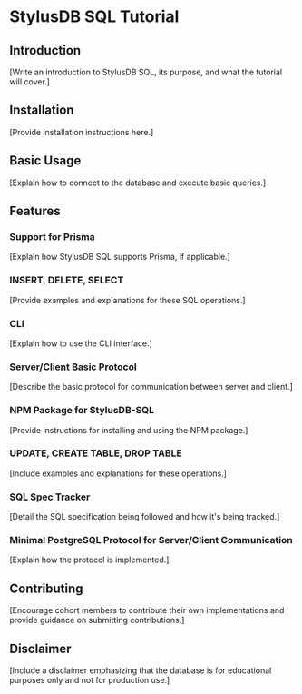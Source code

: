 # StylusDB SQL Tutorial

## Introduction

[Write an introduction to StylusDB SQL, its purpose, and what the tutorial will cover.]

## Installation

[Provide installation instructions here.]

## Basic Usage

[Explain how to connect to the database and execute basic queries.]

## Features

### Support for Prisma

[Explain how StylusDB SQL supports Prisma, if applicable.]

### INSERT, DELETE, SELECT

[Provide examples and explanations for these SQL operations.]

### CLI

[Explain how to use the CLI interface.]

### Server/Client Basic Protocol

[Describe the basic protocol for communication between server and client.]

### NPM Package for StylusDB-SQL

[Provide instructions for installing and using the NPM package.]

### UPDATE, CREATE TABLE, DROP TABLE

[Include examples and explanations for these operations.]

### SQL Spec Tracker

[Detail the SQL specification being followed and how it's being tracked.]

### Minimal PostgreSQL Protocol for Server/Client Communication

[Explain how the protocol is implemented.]

## Contributing

[Encourage cohort members to contribute their own implementations and provide guidance on submitting contributions.]

## Disclaimer

[Include a disclaimer emphasizing that the database is for educational purposes only and not for production use.]
